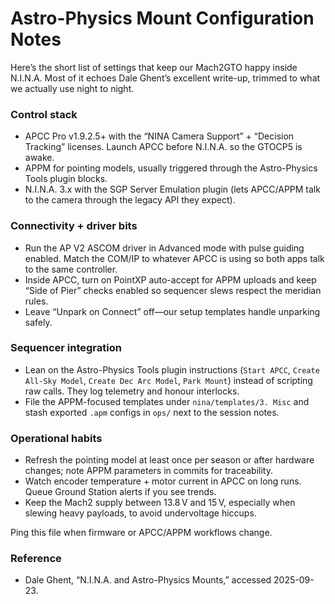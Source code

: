# Astro-Physics Mount Configuration Notes

Here’s the short list of settings that keep our Mach2GTO happy inside N.I.N.A. Most of it echoes Dale Ghent’s excellent write-up, trimmed to what we actually use night to night.

### Control stack
- APCC Pro v1.9.2.5+ with the “NINA Camera Support” + “Decision Tracking” licenses. Launch APCC before N.I.N.A. so the GTOCP5 is awake.
- APPM for pointing models, usually triggered through the Astro-Physics Tools plugin blocks.
- N.I.N.A. 3.x with the SGP Server Emulation plugin (lets APCC/APPM talk to the camera through the legacy API they expect).

### Connectivity + driver bits
- Run the AP V2 ASCOM driver in Advanced mode with pulse guiding enabled. Match the COM/IP to whatever APCC is using so both apps talk to the same controller.
- Inside APCC, turn on PointXP auto-accept for APPM uploads and keep “Side of Pier” checks enabled so sequencer slews respect the meridian rules.
- Leave “Unpark on Connect” off—our setup templates handle unparking safely.

### Sequencer integration
- Lean on the Astro-Physics Tools plugin instructions (`Start APCC`, `Create All-Sky Model`, `Create Dec Arc Model`, `Park Mount`) instead of scripting raw calls. They log telemetry and honour interlocks.
- File the APPM-focused templates under `nina/templates/3. Misc` and stash exported `.apm` configs in `ops/` next to the session notes.

### Operational habits
- Refresh the pointing model at least once per season or after hardware changes; note APPM parameters in commits for traceability.
- Watch encoder temperature + motor current in APCC on long runs. Queue Ground Station alerts if you see trends.
- Keep the Mach2 supply between 13.8 V and 15 V, especially when slewing heavy payloads, to avoid undervoltage hiccups.

Ping this file when firmware or APCC/APPM workflows change.

### Reference
- Dale Ghent, “N.I.N.A. and Astro-Physics Mounts,” accessed 2025-09-23.
